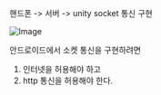 핸드폰 -> 서버 -> unity
socket 통신 구현

![Image](https://github.com/user-attachments/assets/e015999b-2263-4085-8eb3-0b5fd4cb3df7)

안드로이드에서 소켓 통신을 구현하려면
1. 인터넷을 허용해야 하고
2. http 통신을 허용해야 한다. 
